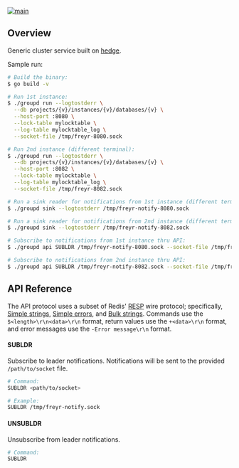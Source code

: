 [![main](https://github.com/flowerinthenight/groupd/actions/workflows/main.yml/badge.svg)](https://github.com/flowerinthenight/groupd/actions/workflows/main.yml)

## Overview

Generic cluster service built on [hedge](https://github.com/flowerinthenight/hedge).

Sample run:

``` sh
# Build the binary:
$ go build -v

# Run 1st instance:
$ ./groupd run --logtostderr \
  --db projects/{v}/instances/{v}/databases/{v} \
  --host-port :8080 \
  --lock-table mylocktable \
  --log-table mylocktable_log \
  --socket-file /tmp/freyr-8080.sock

# Run 2nd instance (different terminal):
$ ./groupd run --logtostderr \
  --db projects/{v}/instances/{v}/databases/{v} \
  --host-port :8082 \
  --lock-table mylocktable \
  --log-table mylocktable_log \
  --socket-file /tmp/freyr-8082.sock

# Run a sink reader for notifications from 1st instance (different terminal):
$ ./groupd sink --logtostderr /tmp/freyr-notify-8080.sock

# Run a sink reader for notifications from 2nd instance (different terminal):
$ ./groupd sink --logtostderr /tmp/freyr-notify-8082.sock

# Subscribe to notifications from 1st instance thru API:
$ ./groupd api SUBLDR /tmp/freyr-notify-8080.sock --socket-file /tmp/freyr-8080.sock

# Subscribe to notifications from 2nd instance thru API:
$ ./groupd api SUBLDR /tmp/freyr-notify-8082.sock --socket-file /tmp/freyr-8082.sock
```

## API Reference

The API protocol uses a subset of Redis' [RESP](https://redis.io/docs/latest/develop/reference/protocol-spec/) wire protocol; specifically, [Simple strings](https://redis.io/docs/latest/develop/reference/protocol-spec/#simple-strings), [Simple errors](https://redis.io/docs/latest/develop/reference/protocol-spec/#simple-errors), and [Bulk strings](https://redis.io/docs/latest/develop/reference/protocol-spec/#bulk-strings). Commands use the `$<length>\r\n<data>\r\n` format, return values use the `+<data>\r\n` format, and error messages use the `-Error message\r\n` format.

#### SUBLDR

Subscribe to leader notifications. Notifications will be sent to the provided `/path/to/socket` file.

``` sh
# Command:
SUBLDR <path/to/socket>

# Example:
SUBLDR /tmp/freyr-notify.sock
```

#### UNSUBLDR

Unsubscribe from leader notifications.

``` sh
# Command:
SUBLDR
```
